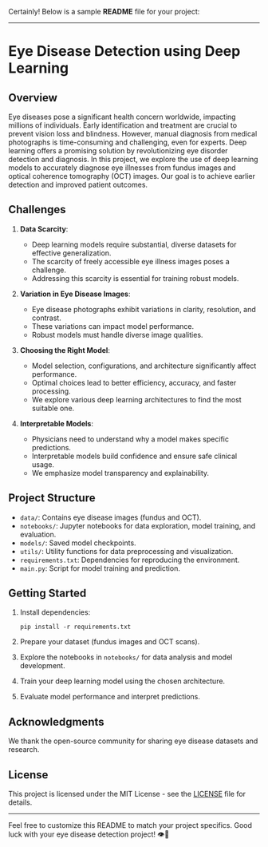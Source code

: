 Certainly! Below is a sample **README** file for your project:

---

# Eye Disease Detection using Deep Learning

## Overview

Eye diseases pose a significant health concern worldwide, impacting millions of individuals. Early identification and treatment are crucial to prevent vision loss and blindness. However, manual diagnosis from medical photographs is time-consuming and challenging, even for experts. Deep learning offers a promising solution by revolutionizing eye disorder detection and diagnosis. In this project, we explore the use of deep learning models to accurately diagnose eye illnesses from fundus images and optical coherence tomography (OCT) images. Our goal is to achieve earlier detection and improved patient outcomes.

## Challenges

1. **Data Scarcity**:
   - Deep learning models require substantial, diverse datasets for effective generalization.
   - The scarcity of freely accessible eye illness images poses a challenge.
   - Addressing this scarcity is essential for training robust models.

2. **Variation in Eye Disease Images**:
   - Eye disease photographs exhibit variations in clarity, resolution, and contrast.
   - These variations can impact model performance.
   - Robust models must handle diverse image qualities.

3. **Choosing the Right Model**:
   - Model selection, configurations, and architecture significantly affect performance.
   - Optimal choices lead to better efficiency, accuracy, and faster processing.
   - We explore various deep learning architectures to find the most suitable one.

4. **Interpretable Models**:
   - Physicians need to understand why a model makes specific predictions.
   - Interpretable models build confidence and ensure safe clinical usage.
   - We emphasize model transparency and explainability.

## Project Structure

- `data/`: Contains eye disease images (fundus and OCT).
- `notebooks/`: Jupyter notebooks for data exploration, model training, and evaluation.
- `models/`: Saved model checkpoints.
- `utils/`: Utility functions for data preprocessing and visualization.
- `requirements.txt`: Dependencies for reproducing the environment.
- `main.py`: Script for model training and prediction.

## Getting Started

1. Install dependencies:
   ```
   pip install -r requirements.txt
   ```

2. Prepare your dataset (fundus images and OCT scans).

3. Explore the notebooks in `notebooks/` for data analysis and model development.

4. Train your deep learning model using the chosen architecture.

5. Evaluate model performance and interpret predictions.

## Acknowledgments

We thank the open-source community for sharing eye disease datasets and research.

## License

This project is licensed under the MIT License - see the [LICENSE](LICENSE) file for details.

---

Feel free to customize this README to match your project specifics. Good luck with your eye disease detection project! 👁️🌟
